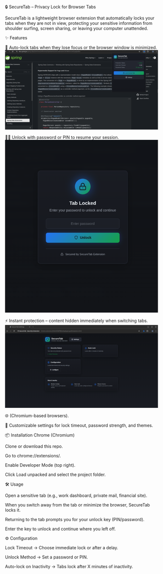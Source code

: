 🔒 SecureTab – Privacy Lock for Browser Tabs

SecureTab is a lightweight browser extension that automatically locks your tabs when they are not in view, protecting your sensitive information from shoulder surfing, screen sharing, or leaving your computer unattended.

✨ Features

🔐 Auto-lock tabs when they lose focus or the browser window is minimized.
![Screenshot of locked tab](/public/img/auto.png)

🧑‍💻 Unlock with password or PIN to resume your session.
![Screenshot of locked tab](/public/img/unlock.png)

⚡ Instant protection – content hidden immediately when switching tabs.
![Screenshot of locked tab](/public/img/setup.png)

🌐 (Chromium-based browsers).

🎨 Customizable settings for lock timeout, password strength, and themes.

📦 Installation
Chrome  (Chromium)

Clone or download this repo.

Go to chrome://extensions/.

Enable Developer Mode (top right).

Click Load unpacked and select the project folder.

🛠 Usage

Open a sensitive tab (e.g., work dashboard, private mail, financial site).

When you switch away from the tab or minimize the browser, SecureTab locks it.

Returning to the tab prompts you for your unlock key (PIN/password).

Enter the key to unlock and continue where you left off.

⚙️ Configuration

Lock Timeout → Choose immediate lock or after a delay.

Unlock Method → Set a password or PIN.

Auto-lock on Inactivity → Tabs lock after X minutes of inactivity.